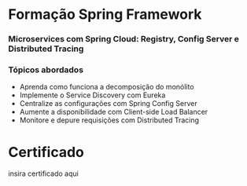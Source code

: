 # Formação Spring Framework

### Microservices com Spring Cloud: Registry, Config Server e Distributed Tracing

### Tópicos abordados

 - Aprenda como funciona a decomposição do monólito
 - Implemente o Service Discovery com Eureka
 - Centralize as configurações com Spring Config Server
 - Aumente a disponibilidade com Client-side Load Balancer
 - Monitore e depure requisições com Distributed Tracing

# Certificado

insira certificado aqui
